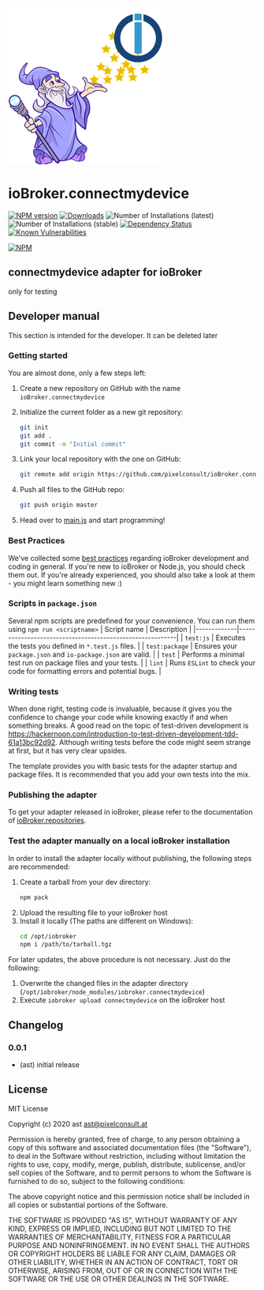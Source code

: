 ![Logo](admin/connectmydevice.png)
# ioBroker.connectmydevice

[![NPM version](http://img.shields.io/npm/v/iobroker.connectmydevice.svg)](https://www.npmjs.com/package/iobroker.connectmydevice)
[![Downloads](https://img.shields.io/npm/dm/iobroker.connectmydevice.svg)](https://www.npmjs.com/package/iobroker.connectmydevice)
![Number of Installations (latest)](http://iobroker.live/badges/connectmydevice-installed.svg)
![Number of Installations (stable)](http://iobroker.live/badges/connectmydevice-stable.svg)
[![Dependency Status](https://img.shields.io/david/pixelconsult/iobroker.connectmydevice.svg)](https://david-dm.org/pixelconsult/iobroker.connectmydevice)
[![Known Vulnerabilities](https://snyk.io/test/github/pixelconsult/ioBroker.connectmydevice/badge.svg)](https://snyk.io/test/github/pixelconsult/ioBroker.connectmydevice)

[![NPM](https://nodei.co/npm/iobroker.connectmydevice.png?downloads=true)](https://nodei.co/npm/iobroker.connectmydevice/)

## connectmydevice adapter for ioBroker

only for testing

## Developer manual
This section is intended for the developer. It can be deleted later

### Getting started

You are almost done, only a few steps left:
1. Create a new repository on GitHub with the name `ioBroker.connectmydevice`
1. Initialize the current folder as a new git repository:  
	```bash
	git init
	git add .
	git commit -m "Initial commit"
	```
1. Link your local repository with the one on GitHub:  
	```bash
	git remote add origin https://github.com/pixelconsult/ioBroker.connectmydevice
	```

1. Push all files to the GitHub repo:  
	```bash
	git push origin master
	```
1. Head over to [main.js](main.js) and start programming!

### Best Practices
We've collected some [best practices](https://github.com/ioBroker/ioBroker.repositories#development-and-coding-best-practices) regarding ioBroker development and coding in general. If you're new to ioBroker or Node.js, you should
check them out. If you're already experienced, you should also take a look at them - you might learn something new :)

### Scripts in `package.json`
Several npm scripts are predefined for your convenience. You can run them using `npm run <scriptname>`
| Script name | Description                                              |
|-------------|----------------------------------------------------------|
| `test:js`   | Executes the tests you defined in `*.test.js` files.     |
| `test:package`    | Ensures your `package.json` and `io-package.json` are valid. |
| `test` | Performs a minimal test run on package files and your tests. |
| `lint` | Runs `ESLint` to check your code for formatting errors and potential bugs. |

### Writing tests
When done right, testing code is invaluable, because it gives you the 
confidence to change your code while knowing exactly if and when 
something breaks. A good read on the topic of test-driven development 
is https://hackernoon.com/introduction-to-test-driven-development-tdd-61a13bc92d92. 
Although writing tests before the code might seem strange at first, but it has very 
clear upsides.

The template provides you with basic tests for the adapter startup and package files.
It is recommended that you add your own tests into the mix.

### Publishing the adapter
To get your adapter released in ioBroker, please refer to the documentation 
of [ioBroker.repositories](https://github.com/ioBroker/ioBroker.repositories#requirements-for-adapter-to-get-added-to-the-latest-repository).

### Test the adapter manually on a local ioBroker installation
In order to install the adapter locally without publishing, the following steps are recommended:
1. Create a tarball from your dev directory:  
	```bash
	npm pack
	```
1. Upload the resulting file to your ioBroker host
1. Install it locally (The paths are different on Windows):
	```bash
	cd /opt/iobroker
	npm i /path/to/tarball.tgz
	```

For later updates, the above procedure is not necessary. Just do the following:
1. Overwrite the changed files in the adapter directory (`/opt/iobroker/node_modules/iobroker.connectmydevice`)
1. Execute `iobroker upload connectmydevice` on the ioBroker host

## Changelog

### 0.0.1
* (ast) initial release

## License
MIT License

Copyright (c) 2020 ast <ast@pixelconsult.at>

Permission is hereby granted, free of charge, to any person obtaining a copy
of this software and associated documentation files (the "Software"), to deal
in the Software without restriction, including without limitation the rights
to use, copy, modify, merge, publish, distribute, sublicense, and/or sell
copies of the Software, and to permit persons to whom the Software is
furnished to do so, subject to the following conditions:

The above copyright notice and this permission notice shall be included in all
copies or substantial portions of the Software.

THE SOFTWARE IS PROVIDED "AS IS", WITHOUT WARRANTY OF ANY KIND, EXPRESS OR
IMPLIED, INCLUDING BUT NOT LIMITED TO THE WARRANTIES OF MERCHANTABILITY,
FITNESS FOR A PARTICULAR PURPOSE AND NONINFRINGEMENT. IN NO EVENT SHALL THE
AUTHORS OR COPYRIGHT HOLDERS BE LIABLE FOR ANY CLAIM, DAMAGES OR OTHER
LIABILITY, WHETHER IN AN ACTION OF CONTRACT, TORT OR OTHERWISE, ARISING FROM,
OUT OF OR IN CONNECTION WITH THE SOFTWARE OR THE USE OR OTHER DEALINGS IN THE
SOFTWARE.